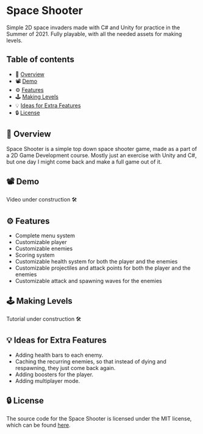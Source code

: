 # Space Shooter
Simple 2D space invaders made with C# and Unity for practice in the Summer of 2021. Fully playable, with all the needed assets for making levels. 

## Table of contents
- 🚀 [Overview](https://github.com/Ghazalmir/space-shooter#-overview)
- 📽 [Demo](https://github.com/Ghazalmir/space-shooter#-demo)
- ⚙️ [Features](https://github.com/Ghazalmir/space-shooter#%EF%B8%8F-features)
- 🕹 [Making Levels](https://github.com/Ghazalmir/space-shooter#-making-levels)
- 💡 [Ideas for Extra Features](https://github.com/Ghazalmir/space-shooter#-ideas-for-extra-features)
- 🔒 [License](https://github.com/Ghazalmir/space-shooter#-license)

## 🚀 Overview
Space Shooter is a simple top down space shooter game, made as a part of a 2D Game Development course. Mostly just an exercise with Unity and C#, but one day I might come back and make a full game out of it. 

## 📽 Demo
Video under construction 🛠

## ⚙️ Features
- Complete menu system
- Customizable player
- Customizable enemies
- Scoring system
- Customizable health system for both the player and the enemies
- Customizable projectiles and attack points for both the player and the enemies
- Customizable attack and spawning waves for the enemies

## 🕹 Making Levels
Tutorial under construction 🛠

## 💡 Ideas for Extra Features
- Adding health bars to each enemy.
- Caching the recurring enemies, so that instead of dying and respawning, they just come back again.
- Adding boosters for the player.
- Adding multiplayer mode.

## 🔒 License
The source code for the Space Shooter is licensed under the MIT license, which can be found [here](https://github.com/Ghazalmir/space-shooter/blob/main/LICENSE).
